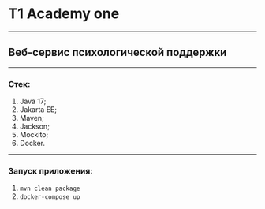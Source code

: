 # T1 Academy one
----

## Веб-сервис психологической поддержки

----
### Стек:
1. Java 17;
2. Jakarta EE;
3. Maven;
4. Jackson;
5. Mockito;
6. Docker.

----
### Запуск приложения:
1. `mvn clean package`
2. `docker-compose up`